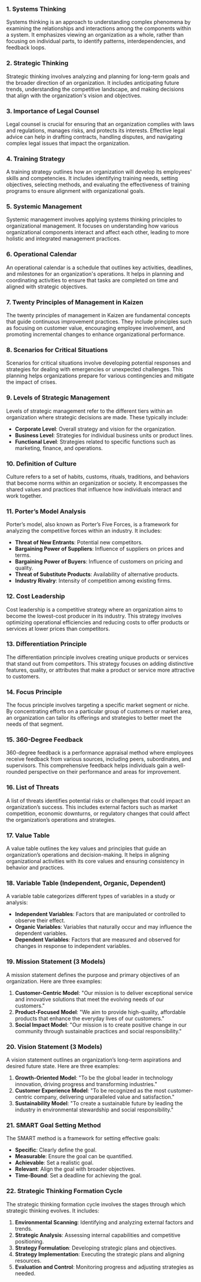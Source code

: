 ### 1. Systems Thinking

Systems thinking is an approach to understanding complex phenomena by examining the relationships and interactions among the components within a system. It emphasizes viewing an organization as a whole, rather than focusing on individual parts, to identify patterns, interdependencies, and feedback loops.

### 2. Strategic Thinking

Strategic thinking involves analyzing and planning for long-term goals and the broader direction of an organization. It includes anticipating future trends, understanding the competitive landscape, and making decisions that align with the organization's vision and objectives.

### 3. Importance of Legal Counsel

Legal counsel is crucial for ensuring that an organization complies with laws and regulations, manages risks, and protects its interests. Effective legal advice can help in drafting contracts, handling disputes, and navigating complex legal issues that impact the organization.

### 4. Training Strategy

A training strategy outlines how an organization will develop its employees' skills and competencies. It includes identifying training needs, setting objectives, selecting methods, and evaluating the effectiveness of training programs to ensure alignment with organizational goals.

### 5. Systemic Management

Systemic management involves applying systems thinking principles to organizational management. It focuses on understanding how various organizational components interact and affect each other, leading to more holistic and integrated management practices.

### 6. Operational Calendar

An operational calendar is a schedule that outlines key activities, deadlines, and milestones for an organization's operations. It helps in planning and coordinating activities to ensure that tasks are completed on time and aligned with strategic objectives.

### 7. Twenty Principles of Management in Kaizen

The twenty principles of management in Kaizen are fundamental concepts that guide continuous improvement practices. They include principles such as focusing on customer value, encouraging employee involvement, and promoting incremental changes to enhance organizational performance.

### 8. Scenarios for Critical Situations

Scenarios for critical situations involve developing potential responses and strategies for dealing with emergencies or unexpected challenges. This planning helps organizations prepare for various contingencies and mitigate the impact of crises.

### 9. Levels of Strategic Management

Levels of strategic management refer to the different tiers within an organization where strategic decisions are made. These typically include:

- **Corporate Level**: Overall strategy and vision for the organization.
- **Business Level**: Strategies for individual business units or product lines.
- **Functional Level**: Strategies related to specific functions such as marketing, finance, and operations.

### 10. Definition of Culture

Culture refers to a set of habits, customs, rituals, traditions, and behaviors that become norms within an organization or society. It encompasses the shared values and practices that influence how individuals interact and work together.

### 11. Porter’s Model Analysis

Porter’s model, also known as Porter’s Five Forces, is a framework for analyzing the competitive forces within an industry. It includes:

- **Threat of New Entrants**: Potential new competitors.
- **Bargaining Power of Suppliers**: Influence of suppliers on prices and terms.
- **Bargaining Power of Buyers**: Influence of customers on pricing and quality.
- **Threat of Substitute Products**: Availability of alternative products.
- **Industry Rivalry**: Intensity of competition among existing firms.

### 12. Cost Leadership

Cost leadership is a competitive strategy where an organization aims to become the lowest-cost producer in its industry. This strategy involves optimizing operational efficiencies and reducing costs to offer products or services at lower prices than competitors.

### 13. Differentiation Principle

The differentiation principle involves creating unique products or services that stand out from competitors. This strategy focuses on adding distinctive features, quality, or attributes that make a product or service more attractive to customers.

### 14. Focus Principle

The focus principle involves targeting a specific market segment or niche. By concentrating efforts on a particular group of customers or market area, an organization can tailor its offerings and strategies to better meet the needs of that segment.

### 15. 360-Degree Feedback

360-degree feedback is a performance appraisal method where employees receive feedback from various sources, including peers, subordinates, and supervisors. This comprehensive feedback helps individuals gain a well-rounded perspective on their performance and areas for improvement.

### 16. List of Threats

A list of threats identifies potential risks or challenges that could impact an organization’s success. This includes external factors such as market competition, economic downturns, or regulatory changes that could affect the organization’s operations and strategies.

### 17. Value Table

A value table outlines the key values and principles that guide an organization’s operations and decision-making. It helps in aligning organizational activities with its core values and ensuring consistency in behavior and practices.

### 18. Variable Table (Independent, Organic, Dependent)

A variable table categorizes different types of variables in a study or analysis:

- **Independent Variables**: Factors that are manipulated or controlled to observe their effect.
- **Organic Variables**: Variables that naturally occur and may influence the dependent variables.
- **Dependent Variables**: Factors that are measured and observed for changes in response to independent variables.

### 19. Mission Statement (3 Models)

A mission statement defines the purpose and primary objectives of an organization. Here are three examples:

1. **Customer-Centric Model**: "Our mission is to deliver exceptional service and innovative solutions that meet the evolving needs of our customers."
2. **Product-Focused Model**: "We aim to provide high-quality, affordable products that enhance the everyday lives of our customers."
3. **Social Impact Model**: "Our mission is to create positive change in our community through sustainable practices and social responsibility."

### 20. Vision Statement (3 Models)

A vision statement outlines an organization’s long-term aspirations and desired future state. Here are three examples:

1. **Growth-Oriented Model**: "To be the global leader in technology innovation, driving progress and transforming industries."
2. **Customer Experience Model**: "To be recognized as the most customer-centric company, delivering unparalleled value and satisfaction."
3. **Sustainability Model**: "To create a sustainable future by leading the industry in environmental stewardship and social responsibility."

### 21. SMART Goal Setting Method

The SMART method is a framework for setting effective goals:

- **Specific**: Clearly define the goal.
- **Measurable**: Ensure the goal can be quantified.
- **Achievable**: Set a realistic goal.
- **Relevant**: Align the goal with broader objectives.
- **Time-Bound**: Set a deadline for achieving the goal.

### 22. Strategic Thinking Formation Cycle

The strategic thinking formation cycle involves the stages through which strategic thinking evolves. It includes:

1. **Environmental Scanning**: Identifying and analyzing external factors and trends.
2. **Strategic Analysis**: Assessing internal capabilities and competitive positioning.
3. **Strategy Formulation**: Developing strategic plans and objectives.
4. **Strategy Implementation**: Executing the strategic plans and aligning resources.
5. **Evaluation and Control**: Monitoring progress and adjusting strategies as needed.
